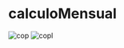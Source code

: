﻿# calculoMensual
![cop](https://user-images.githubusercontent.com/29799600/194740787-da6dd880-7a29-4bac-9433-eda0022bda88.png)
![copl](https://user-images.githubusercontent.com/29799600/194740833-8c9c9e6d-ef7b-479c-9a0b-bceb4e3ac52a.png)
